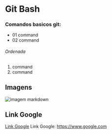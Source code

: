 # Git Bash
### Comandos basicos git:

* 01 command
* 02 command

###### Ordenada

1. command
2. command

## Imagens

![imagem markdown](https://www.dummyimage.com/300)

## Link Google
[Link Google](https://www.google.com)
Link Google: https://www.google.com

